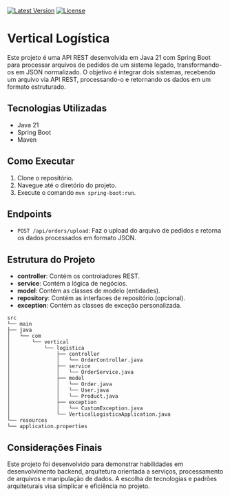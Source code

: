 ﻿[![Latest Version](https://img.shields.io/github/v/release/alexjosesilva/vertical-logistica-java?include_prereleases)](https://github.com/alexjosesilva/vertical-logistica-java/releases/tag/1.5)
[![License](https://img.shields.io/github/license/alexjosesilva/vertical-logistica-java)]([https://github.com/alexjosesilva/vertical-logistica-java/blob/master/LICENSE](https://github.com/alexjosesilva/vertical-logistica-java/blame/master/LICENSE))

# Vertical Logística

Este projeto é uma API REST desenvolvida em Java 21 com Spring Boot para processar arquivos de pedidos de um sistema legado, transformando-os em JSON normalizado. O objetivo é integrar dois sistemas, recebendo um arquivo via API REST, processando-o e retornando os dados em um formato estruturado.

## Tecnologias Utilizadas

- Java 21
- Spring Boot
- Maven

## Como Executar

1. Clone o repositório.
2. Navegue até o diretório do projeto.
3. Execute o comando `mvn spring-boot:run`.

## Endpoints

- `POST /api/orders/upload`: Faz o upload do arquivo de pedidos e retorna os dados processados em formato JSON.

## Estrutura do Projeto

- **controller**: Contém os controladores REST.
- **service**: Contém a lógica de negócios.
- **model**: Contém as classes de modelo (entidades).
- **repository**: Contém as interfaces de repositório.(opcional).
- **exception**: Contém as classes de exceção personalizada.

```
src
└── main
├── java
│   └── com
│       └── vertical
│           └── logistica
│               ├── controller
│               │   └── OrderController.java
│               ├── service
│               │   └── OrderService.java
│               ├── model
│               │   └── Order.java
│               │   └── User.java
│               │   └── Product.java
│               ├── exception
│               │   └── CustomException.java
│               └── VerticalLogisticaApplication.java
└── resources
└── application.properties
```

## Considerações Finais
Este projeto foi desenvolvido para demonstrar habilidades em desenvolvimento backend, arquitetura orientada a serviços, processamento de arquivos e manipulação de dados. A escolha de tecnologias e padrões arquiteturais visa simplicar e eficiência no projeto.
